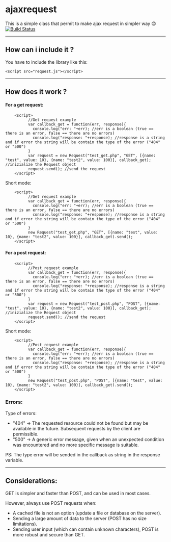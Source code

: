 # ajaxrequest
This is a simple class that permit to make ajax request in simpler way :blush: [![Build Status](https://camo.githubusercontent.com/cfcaf3a99103d61f387761e5fc445d9ba0203b01/68747470733a2f2f7472617669732d63692e6f72672f6477796c2f657374612e7376673f6272616e63683d6d6173746572)]()
***
## How can i include it ?
You have to include the library like this:
```
<script src="request.js"></script>
```
***
## How does it work ?
#### For a get request:
```
    <script>
          //Get request example
          var callback_get = function(err, response){
            console.log("err: "+err); //err is a boolean (true == there is an error, false == there are no errors)
            console.log("response: "+response); //response is a string and if error the string will be contain the type of the error ("404" or "500")
          }
          var request = new Request("test_get.php", "GET", [{name: "test", value: 10}, {name: "test2", value: 100}], callback_get); //inizialize the Request object
          request.send(); //send the request
    </script>
```

Short mode:
```
    <script>
          //Get request example
          var callback_get = function(err, response){
            console.log("err: "+err); //err is a boolean (true == there is an error, false == there are no errors)
            console.log("response: "+response); //response is a string and if error the string will be contain the type of the error ("404" or "500")
          }
          new Request("test_get.php", "GET", [{name: "test", value: 10}, {name: "test2", value: 100}], callback_get).send();
    </script>
```


#### For a post request:
```
    <script>
          //Post request example
          var callback_get = function(err, response){
            console.log("err: "+err); //err is a boolean (true == there is an error, false == there are no errors)
            console.log("response: "+response); //response is a string and if error the string will be contain the type of the error ("404" or "500")
          }
          var request = new Request("test_post.php", "POST", [{name: "test", value: 10}, {name: "test2", value: 100}], callback_get); //inizialize the Request object
          request.send(); //send the request
    </script>
```

Short mode:
```
    <script>
          //Post request example
          var callback_get = function(err, response){
            console.log("err: "+err); //err is a boolean (true == there is an error, false == there are no errors)
            console.log("response: "+response); //response is a string and if error the string will be contain the type of the error ("404" or "500")
          }
          new Request("test_post.php", "POST", [{name: "test", value: 10}, {name: "test2", value: 100}], callback_get).send();
    </script>
```

### Errors:
Type of errors:
- "404" -> The requested resource could not be found but may be available in the future. Subsequent requests by the client are permissible.
- "500" -> A generic error message, given when an unexpected condition was encountered and no more specific message is suitable.

PS: The type error will be sended in the callback as string in the response variable.
***
## Considerations:
GET is simpler and faster than POST, and can be used in most cases.

However, always use POST requests when:
- A cached file is not an option (update a file or database on the server).
- Sending a large amount of data to the server (POST has no size limitations).
- Sending user input (which can contain unknown characters), POST is more robust and secure than GET.
